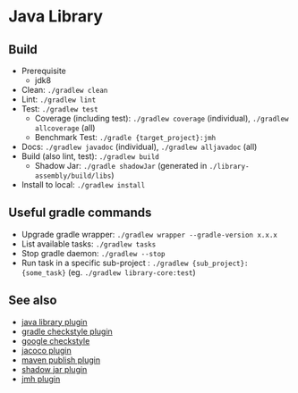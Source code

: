 # Java Library

## Build

- Prerequisite
  - jdk8
- Clean: `./gradlew clean`
- Lint: `./gradlew lint`
- Test: `./gradlew test`
  - Coverage (including test): `./gradlew coverage` (individual), `./gradlew allcoverage` (all)
  - Benchmark Test: `./gradle {target_project}:jmh`
- Docs: `./gradlew javadoc` (individual), `./gradlew alljavadoc` (all)
- Build (also lint, test): `./gradlew build`
  - Shadow Jar: `./gradle shadowJar` (generated in `./library-assembly/build/libs`)
- Install to local: `./gradlew install`

## Useful gradle commands

- Upgrade gradle wrapper: `./gradlew wrapper --gradle-version x.x.x`
- List available tasks: `./gradlew tasks`
- Stop gradle daemon: `./gradlew --stop`
- Run task in a specific sub-project : `./gradlew {sub_project}:{some_task}` (eg. `./gradlew library-core:test`)

## See also

- [java library plugin](https://docs.gradle.org/current/userguide/java_library_plugin.html)
- [gradle checkstyle plugin](https://docs.gradle.org/current/userguide/checkstyle_plugin.html)
- [google checkstyle](https://github.com/checkstyle/checkstyle/blob/master/src/main/resources/google_checks.xml)
- [jacoco plugin](https://docs.gradle.org/current/userguide/jacoco_plugin.html)
- [maven publish plugin](https://docs.gradle.org/current/userguide/publishing_maven.html)
- [shadow jar plugin](https://github.com/johnrengelman/shadow)
- [jmh plugin](https://github.com/melix/jmh-gradle-plugin)
